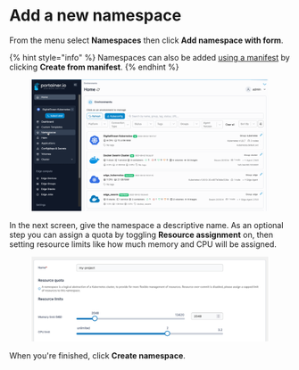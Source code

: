 # Add a new namespace

From the menu select **Namespaces** then click **Add namespace with form**.

{% hint style="info" %}
Namespaces can also be added [using a manifest](../applications/manifest.md) by clicking **Create from manifest**.
{% endhint %}

<figure><img src="../../../.gitbook/assets/2.15-k8s_kubernetes_namespaces_add_namespace (1).gif" alt=""><figcaption></figcaption></figure>

In the next screen, give the namespace a descriptive name. As an optional step you can assign a quota by toggling **Resource assignment** on, then setting resource limits like how much memory and CPU will be assigned.

<figure><img src="../../../.gitbook/assets/2.15-kubernetes_namespaces_create_namespace_resource_assignment.png" alt=""><figcaption></figcaption></figure>

When you're finished, click **Create namespace**.
